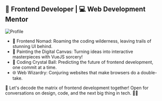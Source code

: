 ## 🚀 Frontend Developer | 💻 Web Development Mentor

<!--
**snepsnepy/snepsnepy** is a ✨ _special_ ✨ repository because its `README.md` (this file) appears on your GitHub profile.

Here are some ideas to get you started:

- 🔭 I’m currently working on ...
- 🌱 I’m currently learning ...
- 👯 I’m looking to collaborate on ...
- 🤔 I’m looking for help with ...
- 💬 Ask me about ...
- 📫 How to reach me: ...
- 😄 Pronouns: ...
- ⚡ Fun fact: ...
-->
![Profile](https://c4.wallpaperflare.com/wallpaper/448/4/916/there-s-no-place-like-127-1-hd-there-s-no-place-like-l27-1-text-wallpaper-preview.jpg)
- 🚀 Frontend Nomad: Roaming the coding wilderness, leaving trails of stunning UI behind.
- 🎨 Painting the Digital Canvas: Turning ideas into interactive masterpieces with VueJS sorcery!
- 🔮 Coding Crystal Ball: Predicting the future of frontend development, one commit at a time.
- 🌐 Web Wizardry: Conjuring websites that make browsers do a double-take.

 💬 Let's decode the matrix of frontend development together! Open for conversations on design, code, and the next big thing in tech. 🚀✨
